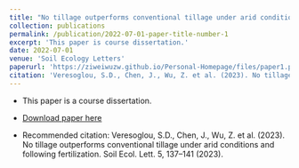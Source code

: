 ```yaml
---
title: "No tillage outperforms conventional tillage under arid conditions and following fertilization"
collection: publications
permalink: /publication/2022-07-01-paper-title-number-1
excerpt: 'This paper is course dissertation.'
date: 2022-07-01
venue: 'Soil Ecology Letters'
paperurl: 'https://ziweiwuzw.github.io/Personal-Homepage/files/paper1.pdf'
citation: 'Veresoglou, S.D., Chen, J., Wu, Z. et al. (2023). No tillage outperforms conventional tillage under arid conditions and following fertilization. Soil Ecol. Lett. 5, 137–141 (2023). https://doi.org/10.1007/s42832-022-0145-3'
---
```

* This paper is a course dissertation.

* [Download paper here](https://ziweiwuzw.github.io/Personal-Homepage/files/paper1.pdf)

* Recommended citation: Veresoglou, S.D., Chen, J., Wu, Z. et al. (2023). No tillage outperforms conventional tillage under arid conditions and following fertilization. Soil Ecol. Lett. 5, 137–141 (2023).



